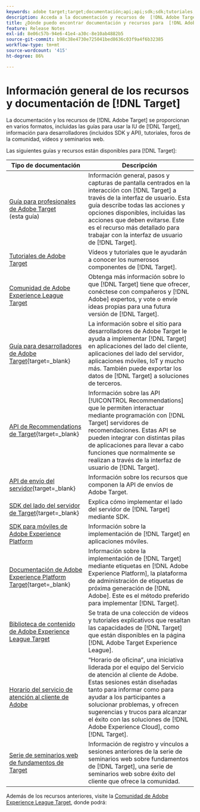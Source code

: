 ```yaml
---
keywords: adobe target;target;documentación;api;api;sdk;sdk;tutoriales;documento;documentación
description: Acceda a la documentación y recursos de  [!DNL Adobe Target] , que incluyen ayuda en línea, tutoriales, vídeos y documentación para desarrolladores (SDK, API y bibliotecas de JavaScript).
title: ¿Dónde puedo encontrar documentación y recursos para  [!DNL Adobe Target]?
feature: Release Notes
exl-id: 8e06c57b-94e6-41e4-a30c-8e10ab4882b5
source-git-commit: b98c38e4730e725041bed8636c03f9a4f6b32385
workflow-type: tm+mt
source-wordcount: '415'
ht-degree: 86%

---
```


# Información general de los recursos y documentación de [!DNL Target]

La documentación y los recursos de [!DNL Adobe Target] se proporcionan en varios formatos, incluidas las guías para usar la IU de [!DNL Target], información para desarrolladores (incluidos SDK y API), tutoriales, foros de la comunidad, vídeos y seminarios web.

Las siguientes guías y recursos están disponibles para [!DNL Target]:

| Tipo de documentación | Descripción |
| --- | --- |
| [Guía para profesionales de Adobe Target](/help/main/target-home.md)<br>(esta guía) | Información general, pasos y capturas de pantalla centrados en la interacción con [!DNL Target] a través de la interfaz de usuario. Esta guía describe todas las acciones y opciones disponibles, incluidas las acciones que deben evitarse. Este es el recurso más detallado para trabajar con la interfaz de usuario de [!DNL Target]. |
| [Tutoriales de Adobe Target](https://experienceleague.adobe.com/docs/target-learn/tutorials/overview.html?lang=es) | Vídeos y tutoriales que le ayudarán a conocer los numerosos componentes de [!DNL Target]. |
| [Comunidad de Adobe Experience League Target](https://experienceleaguecommunities.adobe.com/t5/adobe-target/ct-p/adobe-target-community?profile.language=es) | Obtenga más información sobre lo que [!DNL Target] tiene que ofrecer, conéctese con compañeros y [!DNL Adobe] expertos, y vote o envíe ideas propias para una futura versión de [!DNL Target]. |
| [Guía para desarrolladores de Adobe Target](https://experienceleague.adobe.com/docs/target-dev/developer/overview.html?lang=es){target=_blank} | La información sobre el sitio para desarrolladores de Adobe Target le ayuda a implementar [!DNL Target] en aplicaciones del lado del cliente, aplicaciones del lado del servidor, aplicaciones móviles, IoT y mucho más. También puede exportar los datos de [!DNL Target] a soluciones de terceros. |
| [API de Recommendations de Target](https://experienceleague.adobe.com/docs/target-dev/developer/api/recommendations-api/overview.html?lang=es){target=_blank} | Información sobre las API [!UICONTROL Recommendations] que le permiten interactuar mediante programación con [!DNL Target] servidores de recomendaciones. Estas API se pueden integrar con distintas pilas de aplicaciones para llevar a cabo funciones que normalmente se realizan a través de la interfaz de usuario de [!DNL Target]. |
| [API de envío del servidor](https://experienceleague.adobe.com/docs/target-dev/developer/server-side/server-side-overview.html?lang=es){target=_blank} | Información sobre los recursos que componen la API de envíos de Adobe Target. |
| [SDK del lado del servidor de Target](https://experienceleague.adobe.com/docs/target-dev/developer/server-side/getting-started.html?lang=es){target=_blank} | Explica cómo implementar el lado del servidor de [!DNL Target] mediante SDK. |
| [SDK para móviles de Adobe Experience Platform](https://experienceleague.adobe.com/docs/mobile.html?lang=es) | Información sobre la implementación de [!DNL Target] en aplicaciones móviles. |
| [Documentación de Adobe Experience Platform Target](https://experienceleague.adobe.com/docs/target-dev/developer/client-side/at-js-implementation/deploy-at-js/implement-target-using-adobe-launch.html?lang=es){target=_blank} | Información sobre la implementación de [!DNL Target] mediante etiquetas en [!DNL Adobe Experience Platform], la plataforma de administración de etiquetas de próxima generación de [!DNL Adobe]. Este es el método preferido para implementar [!DNL Target]. |
| [Biblioteca de contenido de Adobe Experience League Target](https://guided.adobe.com/#recommended/solutions/target) | Se trata de una colección de vídeos y tutoriales explicativos que resaltan las capacidades de [!DNL Target] que están disponibles en la página [!DNL Adobe Target Experience League]. |
| [Horario del servicio de atención al cliente de Adobe](/help/main/cmp-resources-and-contact-information.md#concept_58EA30379D3B48C4848BA2A8C464A5B7) | “Horario de oficina”, una iniciativa liderada por el equipo del Servicio de atención al cliente de Adobe. Estas sesiones están diseñadas tanto para informar como para ayudar a los participantes a solucionar problemas, y ofrecen sugerencias y trucos para alcanzar el éxito con las soluciones de [!DNL Adobe Experience Cloud], como [!DNL Target]. |
| [Serie de seminarios web de fundamentos de Target](https://landing.adobe.com/acs/2018/na/adobe-target/registration.html) | Información de registro y vínculos a sesiones anteriores de la serie de seminarios web sobre fundamentos de [!DNL Target], una serie de seminarios web sobre éxito del cliente que ofrece la comunidad. |

Además de los recursos anteriores, visite la [Comunidad de Adobe Experience League Target](https://experienceleaguecommunities.adobe.com/t5/adobe-target/ct-p/adobe-target-community?profile.language=es), donde podrá:

